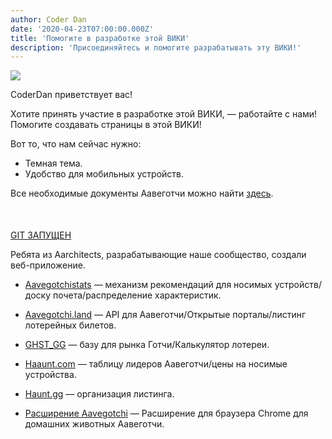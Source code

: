 ```yaml
---
author: Coder Dan
date: '2020-04-23T07:00:00.000Z'
title: 'Помогите в разработке этой ВИКИ'
description: 'Присоединяйтесь и помогите разрабатывать эту ВИКИ!'
---
```


<div class="headerImageContainer">
<img class="headerImage" src="/developers/codergotchi.png">
<p class="headerImageText">CoderDan приветствует вас!</p>
</div>

Хотите принять участие в разработке этой ВИКИ, — работайте с нами! Помогите создавать страницы в этой ВИКИ!

Вот то, что нам сейчас нужно:

* Темная тема.
* Удобство для мобильных устройств.

Все необходимые документы Аавеготчи можно найти [ здесь](https://docs.aavegotchi.com/).

<div style="margin-top:50px;"></div>

<a class="button-default" href="https://github.com/aavegotchi/aavegotchi-wiki" target="_blank">GIT ЗАПУЩЕН</a>

Ребята из Aarchitects, разрабатывающие наше сообщество, создали веб-приложение.

* [Aavegotchistats](https://aavegotchistats.com/) — механизм рекомендаций для носимых устройств/доску почета/распределение характеристик.

* [Aavegotchi.land](https://aavegotchi.land/) — API для Аавеготчи/Открытые порталы/листинг лотерейных билетов.

* [GHST_GG](https://ghst.gg/) — базу для рынка Готчи/Калькулятор лотереи.

* [Haaunt.com](https://haaunt.com/) — таблицу лидеров Аавеготчи/цены на носимые устройства.

* [Haunt.gg](https://haunt.gg/) — организация листинга.

* [Расширение Aavegotchi](https://chrome.google.com/webstore/detail/aavegotchi-extension/ibggmlahcckfbcghmbnbdmkmolmaejfc) — Расширение для браузера Chrome для домашних животных Аавеготчи.